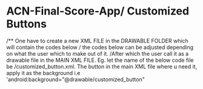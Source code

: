 # ACN-Final-Score-App/ Customized Buttons

/** One have to create a new XML FILE in the DRAWABLE FOLDER which will contain the codes below
/ the codes below can be adjusted depending on what the user which to make out of it. 
/After which the user call it as a drawable file in the MAIN XML FILE. Eg. let the name of the below code file be 
/customized_button.xml. The button in the main XML file where u need it, apply it as the background i.e 'android:background="@drawable/customized_button"


<?xml version="1.0" encoding="utf-8"?>
<selector xmlns:android="http://schemas.android.com/apk/res/android">
    <item>
        <shape android:shape="rectangle"  >
            <corners android:bottomLeftRadius="500dp"
                android:bottomRightRadius="10dp"
                android:topLeftRadius="100dp"
                android:topRightRadius="0dp"  />
            <stroke android:width="1dip"
                android:color="#667162" />
            <gradient android:angle="-90"
                android:startColor="#827717"
                android:endColor="#ffffff" />
        </shape>
    </item>
</selector>
